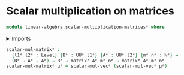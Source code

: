 # Scalar multiplication on matrices

```agda
module linear-algebra.scalar-multiplication-matricesᵉ where
```

<details><summary>Imports</summary>

```agda
open import elementary-number-theory.natural-numbersᵉ

open import foundation.universe-levelsᵉ

open import linear-algebra.matricesᵉ
open import linear-algebra.scalar-multiplication-vectorsᵉ
```

</details>

```agda
scalar-mul-matrixᵉ :
  {l1ᵉ l2ᵉ : Level} {Bᵉ : UUᵉ l1ᵉ} {Aᵉ : UUᵉ l2ᵉ} {mᵉ nᵉ : ℕᵉ} →
  (Bᵉ → Aᵉ → Aᵉ) → Bᵉ → matrixᵉ Aᵉ mᵉ nᵉ → matrixᵉ Aᵉ mᵉ nᵉ
scalar-mul-matrixᵉ μᵉ = scalar-mul-vecᵉ (scalar-mul-vecᵉ μᵉ)
```